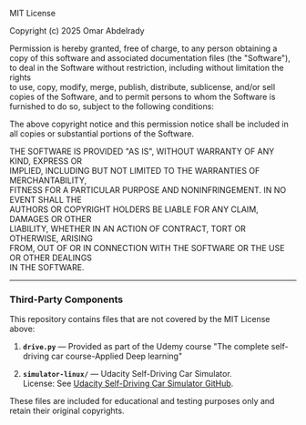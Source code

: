 MIT License

Copyright (c) 2025 Omar Abdelrady

Permission is hereby granted, free of charge, to any person obtaining a copy
of this software and associated documentation files (the "Software"), to deal
in the Software without restriction, including without limitation the rights  
to use, copy, modify, merge, publish, distribute, sublicense, and/or sell  
copies of the Software, and to permit persons to whom the Software is  
furnished to do so, subject to the following conditions:

The above copyright notice and this permission notice shall be included in  
all copies or substantial portions of the Software.

THE SOFTWARE IS PROVIDED "AS IS", WITHOUT WARRANTY OF ANY KIND, EXPRESS OR  
IMPLIED, INCLUDING BUT NOT LIMITED TO THE WARRANTIES OF MERCHANTABILITY,  
FITNESS FOR A PARTICULAR PURPOSE AND NONINFRINGEMENT. IN NO EVENT SHALL THE  
AUTHORS OR COPYRIGHT HOLDERS BE LIABLE FOR ANY CLAIM, DAMAGES OR OTHER  
LIABILITY, WHETHER IN AN ACTION OF CONTRACT, TORT OR OTHERWISE, ARISING  
FROM, OUT OF OR IN CONNECTION WITH THE SOFTWARE OR THE USE OR OTHER DEALINGS  
IN THE SOFTWARE.

---

### Third-Party Components

This repository contains files that are not covered by the MIT License above:

1. **`drive.py`** — Provided as part of the Udemy course "The complete self-driving car course-Applied Deep learning"


2. **`simulator-linux/`** — Udacity Self-Driving Car Simulator.  
   License: See [Udacity Self-Driving Car Simulator GitHub](https://github.com/udacity/self-driving-car-sim).

These files are included for educational and testing purposes only and retain their original copyrights.
